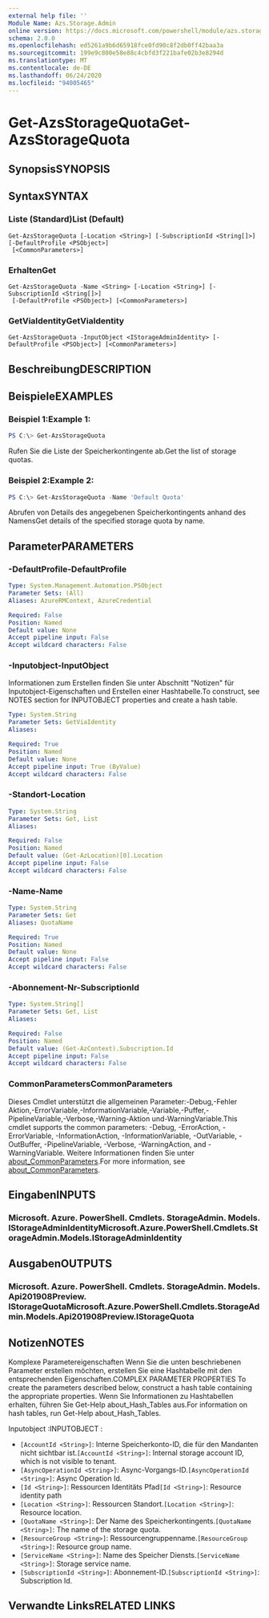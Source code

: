 ```yaml
---
external help file: ''
Module Name: Azs.Storage.Admin
online version: https://docs.microsoft.com/powershell/module/azs.storage.admin/get-azsstoragequota
schema: 2.0.0
ms.openlocfilehash: ed5261a9b6d65918fce0fd90c8f2db0ff42baa3a
ms.sourcegitcommit: 199e9c800e58e88c4cbfd3f221bafe02b3e8294d
ms.translationtype: MT
ms.contentlocale: de-DE
ms.lasthandoff: 06/24/2020
ms.locfileid: "94005465"
---
```

# <span data-ttu-id="21571-101">Get-AzsStorageQuota</span><span class="sxs-lookup"><span data-stu-id="21571-101">Get-AzsStorageQuota</span></span>

## <span data-ttu-id="21571-102">Synopsis</span><span class="sxs-lookup"><span data-stu-id="21571-102">SYNOPSIS</span></span>


## <span data-ttu-id="21571-103">Syntax</span><span class="sxs-lookup"><span data-stu-id="21571-103">SYNTAX</span></span>

### <span data-ttu-id="21571-104">Liste (Standard)</span><span class="sxs-lookup"><span data-stu-id="21571-104">List (Default)</span></span>
```
Get-AzsStorageQuota [-Location <String>] [-SubscriptionId <String[]>] [-DefaultProfile <PSObject>]
 [<CommonParameters>]
```

### <span data-ttu-id="21571-105">Erhalten</span><span class="sxs-lookup"><span data-stu-id="21571-105">Get</span></span>
```
Get-AzsStorageQuota -Name <String> [-Location <String>] [-SubscriptionId <String[]>]
 [-DefaultProfile <PSObject>] [<CommonParameters>]
```

### <span data-ttu-id="21571-106">GetViaIdentity</span><span class="sxs-lookup"><span data-stu-id="21571-106">GetViaIdentity</span></span>
```
Get-AzsStorageQuota -InputObject <IStorageAdminIdentity> [-DefaultProfile <PSObject>] [<CommonParameters>]
```

## <span data-ttu-id="21571-107">Beschreibung</span><span class="sxs-lookup"><span data-stu-id="21571-107">DESCRIPTION</span></span>


## <span data-ttu-id="21571-108">Beispiele</span><span class="sxs-lookup"><span data-stu-id="21571-108">EXAMPLES</span></span>

### <span data-ttu-id="21571-109">Beispiel 1:</span><span class="sxs-lookup"><span data-stu-id="21571-109">Example 1:</span></span>
```powershell
PS C:\> Get-AzsStorageQuota
```

<span data-ttu-id="21571-110">Rufen Sie die Liste der Speicherkontingente ab.</span><span class="sxs-lookup"><span data-stu-id="21571-110">Get the list of storage quotas.</span></span>

### <span data-ttu-id="21571-111">Beispiel 2:</span><span class="sxs-lookup"><span data-stu-id="21571-111">Example 2:</span></span>
```powershell
PS C:\> Get-AzsStorageQuota -Name 'Default Quota'
```

<span data-ttu-id="21571-112">Abrufen von Details des angegebenen Speicherkontingents anhand des Namens</span><span class="sxs-lookup"><span data-stu-id="21571-112">Get details of the specified storage quota by name.</span></span>

## <span data-ttu-id="21571-113">Parameter</span><span class="sxs-lookup"><span data-stu-id="21571-113">PARAMETERS</span></span>

### <span data-ttu-id="21571-114">-DefaultProfile</span><span class="sxs-lookup"><span data-stu-id="21571-114">-DefaultProfile</span></span>


```yaml
Type: System.Management.Automation.PSObject
Parameter Sets: (All)
Aliases: AzureRMContext, AzureCredential

Required: False
Position: Named
Default value: None
Accept pipeline input: False
Accept wildcard characters: False

```

### <span data-ttu-id="21571-115">-Inputobject</span><span class="sxs-lookup"><span data-stu-id="21571-115">-InputObject</span></span>
<span data-ttu-id="21571-116">Informationen zum Erstellen finden Sie unter Abschnitt "Notizen" für Inputobject-Eigenschaften und Erstellen einer Hashtabelle.</span><span class="sxs-lookup"><span data-stu-id="21571-116">To construct, see NOTES section for INPUTOBJECT properties and create a hash table.</span></span>

```yaml
Type: System.String
Parameter Sets: GetViaIdentity
Aliases:

Required: True
Position: Named
Default value: None
Accept pipeline input: True (ByValue)
Accept wildcard characters: False

```

### <span data-ttu-id="21571-117">-Standort</span><span class="sxs-lookup"><span data-stu-id="21571-117">-Location</span></span>


```yaml
Type: System.String
Parameter Sets: Get, List
Aliases:

Required: False
Position: Named
Default value: (Get-AzLocation)[0].Location
Accept pipeline input: False
Accept wildcard characters: False

```

### <span data-ttu-id="21571-118">-Name</span><span class="sxs-lookup"><span data-stu-id="21571-118">-Name</span></span>


```yaml
Type: System.String
Parameter Sets: Get
Aliases: QuotaName

Required: True
Position: Named
Default value: None
Accept pipeline input: False
Accept wildcard characters: False

```

### <span data-ttu-id="21571-119">-Abonnement-Nr</span><span class="sxs-lookup"><span data-stu-id="21571-119">-SubscriptionId</span></span>


```yaml
Type: System.String[]
Parameter Sets: Get, List
Aliases:

Required: False
Position: Named
Default value: (Get-AzContext).Subscription.Id
Accept pipeline input: False
Accept wildcard characters: False

```

### <span data-ttu-id="21571-120">CommonParameters</span><span class="sxs-lookup"><span data-stu-id="21571-120">CommonParameters</span></span>
<span data-ttu-id="21571-121">Dieses Cmdlet unterstützt die allgemeinen Parameter:-Debug,-Fehler Aktion,-ErrorVariable,-InformationVariable,-Variable,-Puffer,-PipelineVariable,-Verbose,-Warning-Aktion und-WarningVariable.</span><span class="sxs-lookup"><span data-stu-id="21571-121">This cmdlet supports the common parameters: -Debug, -ErrorAction, -ErrorVariable, -InformationAction, -InformationVariable, -OutVariable, -OutBuffer, -PipelineVariable, -Verbose, -WarningAction, and -WarningVariable.</span></span> <span data-ttu-id="21571-122">Weitere Informationen finden Sie unter [about_CommonParameters](http://go.microsoft.com/fwlink/?LinkID=113216).</span><span class="sxs-lookup"><span data-stu-id="21571-122">For more information, see [about_CommonParameters](http://go.microsoft.com/fwlink/?LinkID=113216).</span></span>

## <span data-ttu-id="21571-123">Eingaben</span><span class="sxs-lookup"><span data-stu-id="21571-123">INPUTS</span></span>

### <span data-ttu-id="21571-124">Microsoft. Azure. PowerShell. Cmdlets. StorageAdmin. Models. IStorageAdminIdentity</span><span class="sxs-lookup"><span data-stu-id="21571-124">Microsoft.Azure.PowerShell.Cmdlets.StorageAdmin.Models.IStorageAdminIdentity</span></span>

## <span data-ttu-id="21571-125">Ausgaben</span><span class="sxs-lookup"><span data-stu-id="21571-125">OUTPUTS</span></span>

### <span data-ttu-id="21571-126">Microsoft. Azure. PowerShell. Cmdlets. StorageAdmin. Models. Api201908Preview. IStorageQuota</span><span class="sxs-lookup"><span data-stu-id="21571-126">Microsoft.Azure.PowerShell.Cmdlets.StorageAdmin.Models.Api201908Preview.IStorageQuota</span></span>



## <span data-ttu-id="21571-127">Notizen</span><span class="sxs-lookup"><span data-stu-id="21571-127">NOTES</span></span>

<span data-ttu-id="21571-128">Komplexe Parametereigenschaften Wenn Sie die unten beschriebenen Parameter erstellen möchten, erstellen Sie eine Hashtabelle mit den entsprechenden Eigenschaften.</span><span class="sxs-lookup"><span data-stu-id="21571-128">COMPLEX PARAMETER PROPERTIES To create the parameters described below, construct a hash table containing the appropriate properties.</span></span> <span data-ttu-id="21571-129">Wenn Sie Informationen zu Hashtabellen erhalten, führen Sie Get-Help about_Hash_Tables aus.</span><span class="sxs-lookup"><span data-stu-id="21571-129">For information on hash tables, run Get-Help about_Hash_Tables.</span></span>

<span data-ttu-id="21571-130">Inputobject <IStorageAdminIdentity> :</span><span class="sxs-lookup"><span data-stu-id="21571-130">INPUTOBJECT <IStorageAdminIdentity>:</span></span> 
  - <span data-ttu-id="21571-131">`[AccountId <String>]`: Interne Speicherkonto-ID, die für den Mandanten nicht sichtbar ist.</span><span class="sxs-lookup"><span data-stu-id="21571-131">`[AccountId <String>]`: Internal storage account ID, which is not visible to tenant.</span></span>
  - <span data-ttu-id="21571-132">`[AsyncOperationId <String>]`: Async-Vorgangs-ID.</span><span class="sxs-lookup"><span data-stu-id="21571-132">`[AsyncOperationId <String>]`: Async Operation Id.</span></span>
  - <span data-ttu-id="21571-133">`[Id <String>]`: Ressourcen Identitäts Pfad</span><span class="sxs-lookup"><span data-stu-id="21571-133">`[Id <String>]`: Resource identity path</span></span>
  - <span data-ttu-id="21571-134">`[Location <String>]`: Ressourcen Standort.</span><span class="sxs-lookup"><span data-stu-id="21571-134">`[Location <String>]`: Resource location.</span></span>
  - <span data-ttu-id="21571-135">`[QuotaName <String>]`: Der Name des Speicherkontingents.</span><span class="sxs-lookup"><span data-stu-id="21571-135">`[QuotaName <String>]`: The name of the storage quota.</span></span>
  - <span data-ttu-id="21571-136">`[ResourceGroup <String>]`: Ressourcengruppenname.</span><span class="sxs-lookup"><span data-stu-id="21571-136">`[ResourceGroup <String>]`: Resource group name.</span></span>
  - <span data-ttu-id="21571-137">`[ServiceName <String>]`: Name des Speicher Diensts.</span><span class="sxs-lookup"><span data-stu-id="21571-137">`[ServiceName <String>]`: Storage service name.</span></span>
  - <span data-ttu-id="21571-138">`[SubscriptionId <String>]`: Abonnement-ID.</span><span class="sxs-lookup"><span data-stu-id="21571-138">`[SubscriptionId <String>]`: Subscription Id.</span></span>

## <span data-ttu-id="21571-139">Verwandte Links</span><span class="sxs-lookup"><span data-stu-id="21571-139">RELATED LINKS</span></span>

